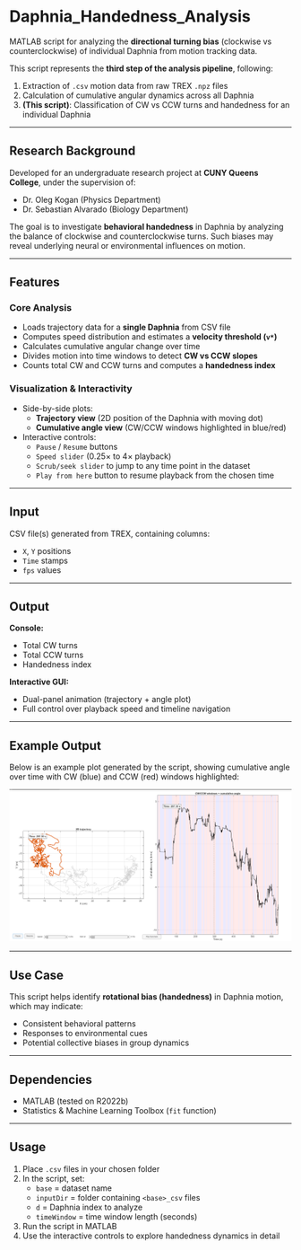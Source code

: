 # Daphnia_Handedness_Analysis

MATLAB script for analyzing the **directional turning bias** (clockwise vs counterclockwise) of individual Daphnia from motion tracking data.

This script represents the **third step of the analysis pipeline**, following:

1. Extraction of `.csv` motion data from raw TREX `.npz` files  
2. Calculation of cumulative angular dynamics across all Daphnia  
3. **(This script)**: Classification of CW vs CCW turns and handedness for an individual Daphnia

---

## Research Background

Developed for an undergraduate research project at **CUNY Queens College**, under the supervision of:

- Dr. Oleg Kogan (Physics Department)  
- Dr. Sebastian Alvarado (Biology Department)  

The goal is to investigate **behavioral handedness** in Daphnia by analyzing the balance of clockwise and counterclockwise turns. Such biases may reveal underlying neural or environmental influences on motion.

---

## Features

### Core Analysis
- Loads trajectory data for a **single Daphnia** from CSV file  
- Computes speed distribution and estimates a **velocity threshold (`v*`)**  
- Calculates cumulative angular change over time  
- Divides motion into time windows to detect **CW vs CCW slopes**  
- Counts total CW and CCW turns and computes a **handedness index**  

### Visualization & Interactivity
- Side-by-side plots:
  - **Trajectory view** (2D position of the Daphnia with moving dot)  
  - **Cumulative angle view** (CW/CCW windows highlighted in blue/red)  
- Interactive controls:
  - `Pause` / `Resume` buttons  
  - `Speed slider` (0.25× to 4× playback)  
  - `Scrub/seek slider` to jump to any time point in the dataset  
  - `Play from here` button to resume playback from the chosen time  

---

## Input

CSV file(s) generated from TREX, containing columns:

- `X`, `Y` positions  
- `Time` stamps  
- `fps` values  

---

## Output

**Console:**
- Total CW turns  
- Total CCW turns  
- Handedness index  

**Interactive GUI:**
- Dual-panel animation (trajectory + angle plot)  
- Full control over playback speed and timeline navigation  

---

## Example Output

Below is an example plot generated by the script, showing cumulative angle over time with CW (blue) and CCW (red) windows highlighted:

![Example Output](example_output_1.png)

---

## Use Case

This script helps identify **rotational bias (handedness)** in Daphnia motion, which may indicate:

- Consistent behavioral patterns  
- Responses to environmental cues  
- Potential collective biases in group dynamics  

---

## Dependencies

- MATLAB (tested on R2022b)  
- Statistics & Machine Learning Toolbox (`fit` function)  

---

## Usage

1. Place `.csv` files in your chosen folder  
2. In the script, set:  
   - `base` = dataset name  
   - `inputDir` = folder containing `<base>_csv` files  
   - `d` = Daphnia index to analyze  
   - `timeWindow` = time window length (seconds)  
3. Run the script in MATLAB  
4. Use the interactive controls to explore handedness dynamics in detail  
